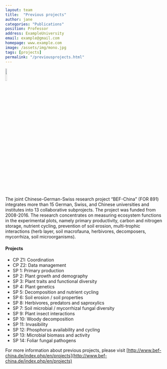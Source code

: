 ```yaml
---
layout: team
title:  "Previous projects"
author: jane
categories: "Publications"
position: Professor
address: ExampleUniversity
email: example@gmail.com
homepage: www.example.com
image: /assets/img/mono.jpg
tags: [projects]
permalink: "/previousprojects.html"
---
```


<a href="http://www.bef-china.de/index.php/en/">
  <img class = "textwrap" src = "{{ site.baseurl }}/assets/logo/BEF-China.jpg" style="width:10%">
</a>

The joint Chinese-German-Swiss research project “BEF-China” (FOR 891) integrates more than 15 German, Swiss, and Chinese universities and institutes into 13 collaborative subprojects. The project was funded from 2008-2016.
The research concentrates on measuring ecosystem functions in the experimental plots, namely primary productivity, carbon and nitrogen storage, nutrient cycling, prevention of soil erosion, multi-trophic interactions (herb layer, soil macrofauna, herbivores, decomposers, mycorrhiza, soil microorganisms).

#### Projects

- CP Z1: Coordination
- CP Z2: Data management
- SP 1: Primary production
- SP 2: Plant growth and demography
- SP 3: Plant traits and functional diversity
- SP 4: Plant genetics
- SP 5: Decomposition and nutrient cycling
- SP 6: Soil erosion / soil properties
- SP 8: Herbivores, predators and saproxylics
- SP 7: Soil microbial / mycorrhizal fungal diversity
- SP 9: Plant insect interactions
- SP 10: Woody decomposition
- SP 11: Invasibility
- SP 12: Phosphorus availability and cycling
- SP 13: Microbial biomass and activity
- SP 14: Foliar fungal pathogens

For more information about previous projects, please visit [http://www.bef-china.de/index.php/en/projects](http://www.bef-china.de/index.php/en/projects)
